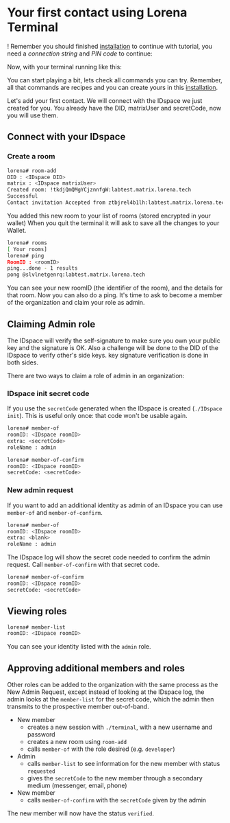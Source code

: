 # Your first contact using Lorena Terminal

! Remember you should finished [installation](installation.md) to continue with tutorial, you need a _connection string_ and _PIN code_ to continue:

Now, with your terminal running like this:

You can start playing a bit, lets check all commands you can try. Remember, all that commands are recipes and you can create yours in this [installation](create-recipes.md).

Let's add your first contact. We will connect with the IDspace we just created for you. You already have the DID, matrixUser and secretCode, now you will use them.

## Connect with your IDspace

### Create a room

```bash
lorena# room-add
DID : <IDspace DID>
matrix : <IDspace matrixUser>
Created room: !tkdjQmQMgYCjznnfgW:labtest.matrix.lorena.tech
Successful
Contact invitation Accepted from ztbjrel4b1lh:labtest.matrix.lorena.tech
```

You added this new room to your list of rooms (stored encrypted in your wallet)
When you quit the terminal it will ask to save all the changes to your Wallet.

```bash
lorena# rooms
[ Your rooms]
lorena# ping
RoomID : <roomID>
ping...done - 1 results
pong @slvlnetgenrq:labtest.matrix.lorena.tech
```

You can see your new roomID (the identifier of the room), and the details for that room. Now you can also do a ping. It's time to ask to become a member of the organization and claim your role as admin.

## Claiming Admin role

The IDspace will verify the self-signature to make sure you own your public key and the signature is OK. Also a challenge will be done to the DID of the IDspace to verify other's side keys. key signature verification is done in both sides.

There are two ways to claim a role of admin in an organization:

### IDspace init secret code

If you use the `secretCode` generated when the IDspace is created (`./IDspace init`). This is useful only once: that code won't be usable again.

```bash
lorena# member-of
roomID: <IDspace roomID>
extra: <secretCode>
roleName : admin
```

```bash
lorena# member-of-confirm
roomID: <IDspace roomID>
secretCode: <secretCode>
```

### New admin request

If you want to add an additional identity as admin of an IDspace you can use `member-of` and `member-of-confirm`.

```bash
lorena# member-of
roomID: <IDspace roomID>
extra: <blank>
roleName : admin
```

The IDspace log will show the secret code needed to confirm the admin request. Call `member-of-confirm` with that secret code.

```bash
lorena# member-of-confirm
roomID: <IDspace roomID>
secretCode: <secretCode>
```

## Viewing roles

```bash
lorena# member-list
roomID: <IDspace roomID>
```

You can see your identity listed with the `admin` role.

## Approving additional members and roles

Other roles can be added to the organization with the same process as the New Admin Request, except instead of looking at the IDspace log, the admin looks at the `member-list` for the secret code, which the admin then transmits to the prospective member out-of-band.

* New member
  * creates a new session with `./terminal`, with a new username and password
  * creates a new room using `room-add`
  * calls `member-of` with the role desired (e.g. `developer`)
* Admin
  * calls `member-list` to see information for the new member with status `requested`
  * gives the `secretCode` to the new member through a secondary medium (messenger, email, phone)
* New member
  * calls `member-of-confirm` with the `secretCode` given by the admin

The new member will now have the status `verified`.